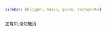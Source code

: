 ```yaml
---
sidebar: [blogger, music, guide, lastupdate]
---
```

<!-- 友链朋友圈样式 -->
<link rel="stylesheet" href="https://cdn.jsdelivr.net/gh/Rock-Candy-Tea/hexo-friendcircle-demo@main/css/fcircle-lmm.css">

<!-- 全局引入友链朋友圈配置项 -->
<script type="text/javascript">
var fdata = {
    apiurl: 'https://fcircle.wyblog1.tk/all',
    initnumber: 20, //【可选】页面初始化展示文章数量
    stepnumber: 10,//【可选】每次加载增加的篇数
    error_img: 'https://sdn.geekzu.org/avatar/57d8260dfb55501c37dde588e7c3852c' //【可选】头像加载失败时默认显示的头像
}
</script>

<!-- 友链朋友圈JS -->
<script type="text/javascript" src="https://cdn.jsdelivr.net/gh/Rock-Candy-Tea/hexo-friendcircle-demo@main/js/fcircle-lmm.js"></script>

<!-- 挂载友链朋友圈的容器 -->
<div id="fcircleContainer">加载中,请勿撇消</div>
